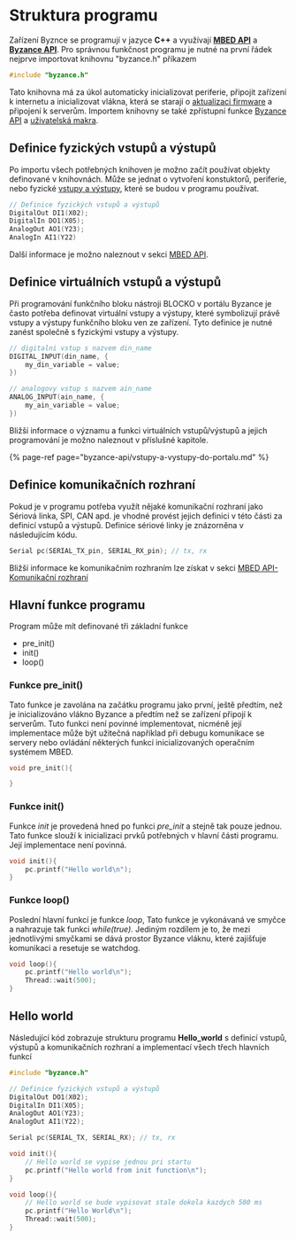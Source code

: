 # Struktura programu

Zařízení Byznce se programují v jazyce **C++** a využívají [**MBED API**](mbed-api/) a [**Byzance API**](byzance-api/). Pro správnou funkčnost programu je nutné na první řádek nejprve importovat knihovnu "byzance.h" příkazem

```cpp
#include "byzance.h"
```

Tato knihovna má za úkol automaticky inicializovat periferie, připojit zařízení k internetu a inicializovat vlákna, která se starají o [aktualizaci firmware](architektura-fw/aktualizace-fw.md) a připojení k serverům. Importem knihovny se také zpřístupní funkce [Byzance API](byzance-api/) a [uživatelská makra](byzance-api/uzivatelska-makra.md).

## Definice fyzických vstupů a výstupů

Po importu všech potřebných knihoven je možno začít používat objekty definované v knihovnách. Může se jednat o vytvoření konstuktorů, periferie, nebo fyzické [vstupy a výstupy](../hardware/zakladni-jednotky/iodag3e/rozhrani-a-periferie.md), které se budou v programu používat.

```cpp
// Definice fyzických vstupů a výstupů
DigitalOut DI1(X02);
DigitalIn DO1(X05);
AnalogOut AO1(Y23);
AnalogIn AI1(Y22)
```

Další informace je možno naleznout v sekci [MBED API](mbed-api/).

## Definice virtuálních vstupů a výstupů

Při programování funkčního bloku nástroji BLOCKO v portálu Byzance je často potřeba definovat virtuální vstupy a výstupy, které symbolizují právě vstupy a výstupy funkčního bloku ven ze zařízení. Tyto definice je nutné zanést společně s fyzickými vstupy a výstupy.

```cpp
// digitalni vstup s nazvem din_name
DIGITAL_INPUT(din_name, {
    my_din_variable = value;
})

// analogovy vstup s nazvem ain_name
ANALOG_INPUT(ain_name, {
    my_ain_variable = value;
})
```

Bližší informace o významu a funkci virtuálních vstupů/výstupů a jejich programování je možno naleznout v příslušné kapitole.

{% page-ref page="byzance-api/vstupy-a-vystupy-do-portalu.md" %}

## Definice komunikačních rozhraní

Pokud je v programu potřeba využít nějaké komunikační rozhraní jako Sériová linka, SPI, CAN apd. je vhodné provést jejich definici v této části za definicí vstupů a výstupů. Definice sériové linky je znázorněna v následujícím kódu.

```cpp
Serial pc(SERIAL_TX_pin, SERIAL_RX_pin); // tx, rx
```

Bližší informace ke komunikačním rozhraním lze získat v sekci [MBED API-Komunikační rozhraní](mbed-api/komunikacni-rozhrani.md)

## Hlavní funkce programu

Program může mít definované tři základní funkce

* pre\_init\(\)
* init\(\)
* loop\(\)

### Funkce pre\_init\(\)

Tato funkce je zavolána na začátku programu jako první, ještě předtím, než je inicializováno vlákno Byzance a předtím než se zařízení připojí k serverům. Tuto funkci není povinné implementovat, nicméně její implementace může být užitečná například při debugu komunikace se servery nebo ovládání některých funkcí inicializovaných operačním systémem MBED.

```cpp
void pre_init(){

}
```

### Funkce init\(\)

Funkce _init_ je provedená hned po funkci _pre\_init_ a stejně tak pouze jednou. Tato funkce slouží k inicializaci prvků potřebných v hlavní části programu. Její implementace není povinná.

```cpp
void init(){
    pc.printf("Hello world\n");
}
```

### Funkce loop\(\)

Poslední hlavní funkcí je funkce _loop_, Tato funkce je vykonávaná ve smyčce a nahrazuje tak funkci _while\(true\)_. Jediným rozdílem je to, že mezi jednotlivými smyčkami se dává prostor Byzance vláknu, které zajišťuje komunikaci a resetuje se watchdog.

```cpp
void loop(){
    pc.printf("Hello world\n");
    Thread::wait(500);
}
```

## Hello world

Následující kód zobrazuje strukturu programu **Hello\_world** s definicí vstupů, výstupů a komunikačních rozhraní a implementací všech třech hlavních funkcí

```cpp
#include "byzance.h"

// Definice fyzických vstupů a výstupů
DigitalOut DO1(X02);
DigitalIn DI1(X05);
AnalogOut AO1(Y23);
AnalogOut AI1(Y22);

Serial pc(SERIAL_TX, SERIAL_RX); // tx, rx

void init(){
    // Hello world se vypise jednou pri startu
    pc.printf("Hello world from init function\n");
}

void loop(){
    // Hello world se bude vypisovat stale dokola kazdych 500 ms
    pc.printf("Hello World\n");
    Thread::wait(500);
}
```

